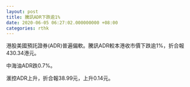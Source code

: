 ```yaml
---
layout: post
title: 騰訊ADR下跌逾1%
date: 2020-06-05 06:27:02.000000000 +08:00
categories: rthk
---
```


港股美國預託證券(ADR)普遍偏軟。騰訊ADR較本港收市價下跌逾1%，折合報430.34港元。

中海油ADR跌0.7%。

滙控ADR上升，折合報38.99元，上升0.14元。

